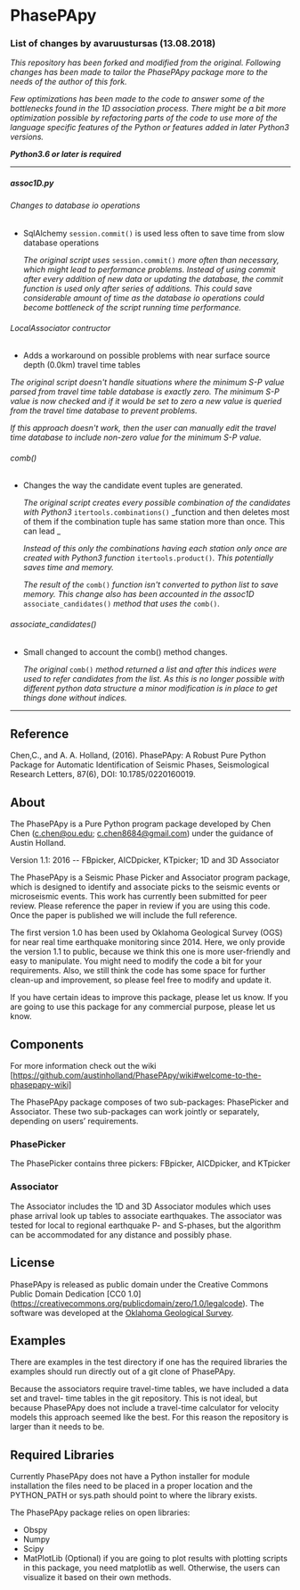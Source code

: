# PhasePApy 

### __List of changes by avaruustursas (13.08.2018)__

   _This repository has been forked and modified from the original. Following changes has been made to tailor the PhasePApy package more to the needs of the author of this fork._
	 
_Few optimizations has been made to the code to answer some of the bottlenecks found in the 1D association process. There might be a bit more optimization possible by refactoring parts of the code to use more of the language specific features of the Python or features added in later Python3 versions._

___Python3.6 or later is required___

___

##### assoc1D.py
###### Changes to database io operations
   - SqlAlchemy `session.commit()` is used less often to save time from slow database operations

	 _The original script uses_ `session.commit()` _more often than necessary, which might lead to performance problems. Instead of using commit after every addition of new data or updating the database, the commit function is used only after series of additions. This could save considerable amount of time as the database io operations could become bottleneck of the script running time performance._

###### LocalAssociator contructor
   - Adds a workaround on possible problems with near surface source depth (0.0km) travel time tables

   _The original script doesn't handle situations where the minimum S-P value parsed from travel time table database is exactly zero. The minimum S-P value is now checked and if it would be set to zero a new value is queried from the travel time database to prevent problems._

   _If this approach doesn't work, then the user can manually edit the travel time database to include non-zero value for the minimum S-P value._
		

###### comb()
   - Changes the way the candidate event tuples are generated.
	   
		_The original script creates every possible combination of the candidates with Python3_ `itertools.combinations()` _function and then deletes most of them if the combination tuple has same station more than once. This can lead _
		
		_Instead of this only the combinations having each station only once are created with Python3 function_ `itertools.product()`_. This potentially saves time and memory._
   
		_The result of the_ `comb()` _function isn't converted to python list to save memory. This change also has been accounted in the assoc1D_ `associate_candidates()` _method that uses the_ `comb()`.

###### associate_candidates()
   - Small changed to account the comb() method changes.

     _The original_ `comb()` _method returned a list and after this indices were used to refer candidates from the list. As this is no longer possible with different python data structure a minor modification is in place to get things done without indices._

___

## Reference 

Chen,C., and A. A. Holland, (2016). PhasePApy: A Robust Pure Python Package for Automatic 
Identification of Seismic Phases, Seismological Research Letters, 87(6), DOI: 10.1785/0220160019.

			
## About

The PhasePApy is a Pure Python program package developed by Chen Chen (c.chen@ou.edu; 
c.chen8684@gmail.com) under the guidance of Austin Holland.

Version 1.1: 2016	--	FBpicker, AICDpicker, KTpicker; 1D and 3D Associator

The PhasePApy is a Seismic Phase Picker and Associator program package, which is 
designed to identify and associate picks to the seismic events or microseismic events. 
This work has currently been submitted for peer review. Please reference the paper in 
review if you are using this code. Once the paper is published we will include the 
full reference.

The first version 1.0 has been used by Oklahoma Geological Survey (OGS) for near real
time earthquake monitoring since 2014. Here, we only provide the version 1.1 to public,
because we think this one is more user-friendly and easy to manipulate. You might need 
to modify the code a bit for your requirements. Also, we still think the code has some 
space for further clean-up and improvement, so please feel free to modify and update it. 

If you have certain ideas to improve this package, please let us know.
If you are going to use this package for any commercial purpose, please let us know.
			

## Components 
For more information check out the wiki [https://github.com/austinholland/PhasePApy/wiki#welcome-to-the-phasepapy-wiki]

The PhasePApy package composes of two sub-packages: PhasePicker and Associator. These 
two sub-packages can work jointly or separately, depending on users’ requirements. 

### PhasePicker
The PhasePicker contains three pickers: FBpicker, AICDpicker, and KTpicker

### Associator
The Associator includes the 1D and 3D Associator modules which uses phase arrival look up
tables to associate earthquakes. The associator was tested for local to regional earthquake
 P- and S-phases, but the algorithm can be accommodated for any distance and possibly phase.

## License
PhasePApy is released as public domain under the Creative Commons Public Domain Dedication [CC0 1.0] (https://creativecommons.org/publicdomain/zero/1.0/legalcode). 
The software was developed at the [Oklahoma Geological Survey](http://www.ogs.ou.edu).

## Examples 
There are examples in the test directory if one has the required libraries the examples
should run directly out of a git clone of PhasePApy.  

Because the associators require travel-time tables, we have included a data set and travel-
time tables in the git repository.  This is not ideal, but because PhasePApy does not 
include a travel-time calculator for velocity models this approach seemed like the best. 
For this reason the repository is larger than it needs to be.



## Required Libraries
Currently PhasePApy does not have a Python installer for module installation the files 
need to be placed in a proper location and the PYTHON_PATH or sys.path should point to where
the library exists.

The PhasePApy package relies on open libraries: 
+ Obspy 
+ Numpy
+ Scipy 
+ MatPlotLib (Optional) if you are going to plot results with plotting scripts in this 
package, you need matplotlib as well. Otherwise, the users can visualize it based on their own methods.	




